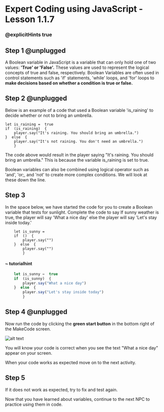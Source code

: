 # Expert Coding using JavaScript - Lesson 1.1.7
### @explicitHints true

## Step 1 @unplugged
A Boolean variable in JavaScript is a variable that can only hold one of two values: **'True' or 'False'.** These values are used to represent the logical concepts of true and false, respectively. Boolean Variables are often used in control statements such as 'if' statements, 'while' loops, and 'for' loops to **make decisions based on whether a condition is true or false.** 


## Step 2 @unplugged
Below is an example of a code that used a Boolean variable 'is_raining' to decide whether or not to bring an umbrella. 

    let is_raining =  true
    if  (is_raining)  {
	    player.say("It's raining. You should bring an umbrella.")
	}  else  {
		player.say("It's not raining. You don't need an umbrella.")
		}

The code above would result in the player saying "It's raining. You should bring an umbrella." This is because the variable is_raining is set to true. 

Boolean variables can also be combined using logical operator such as 'and', 'or;, and 'not' to create more complex conditions. We will look at these down the line.

## Step 3

In the space below, we have started the code for you to create a Boolean variable that tests for sunlight.  Complete the code to say If sunny weather is true, the player will say 'What a nice day' else the player will say 'Let's stay inside today.'
```template
    let is_sunny =  
    if  ()  {
	    player.say("")
	}  else  {
		player.say("")
		}
```

#### ~ tutorialhint

```javascript
    let is_sunny =  true
    if  (is_sunny)  {
	    player.say("What a nice day")
	}  else  {
		player.say("Let's stay inside today")
		}
```

## Step 4 @unplugged
Now run the code by clicking the **green start button** in the bottom right of the MakeCode screen. 

![alt text](https://expertjs.codingcredentials.com/Lesson1/1.1/1.JPG?raw=true "Start")

You will know your code is correct when you see the text "What a nice day" appear on your screen. 

When your code works as expected move on to the next activity. 

## Step 5

If it does not work as expected, try to fix and test again.

Now that you have learned about variables, continue to the next NPC to practice using them in code. 

